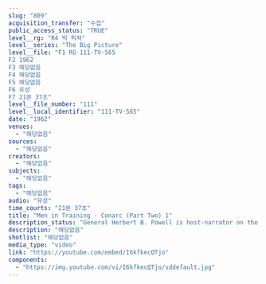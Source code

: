 ```yaml
---
slug: "809"
acquisition_transfer: "수집"
public_access_status: "TRUE"
level__rg: "R4 빅 픽쳐"
level__series: "The Big Picture"
level__file: "F1 RG 111-TV-565
F2 1962
F3 해당없음
F4 해당없음
F5 해당없음
F6 유성
F7 21분 37초"
level__file_number: "111"
level__local_identifier: "111-TV-565"
date: "1962"
venues: 
  - "해당없음"
sources: 
  - "해당없음"
creators: 
  - "해당없음"
subjects: 
  - "해당없음"
tags: 
  - "해당없음"
audio: "유성"
time_courts: "21분 37초"
title: "Men in Training - Conarc (Part Two) 1"
description_status: "General Herbert B. Powell is host-narrator on the second episode of the CONARC story which features men in training from basic drill to specialized instruction."
description: "해당없음"
shotlist: "해당없음"
media_type: "video"
link: "https://youtube.com/embed/I6kfkecQTjo"
components: 
  - "https://img.youtube.com/vi/I6kfkecQTjo/sddefault.jpg"
---
```

